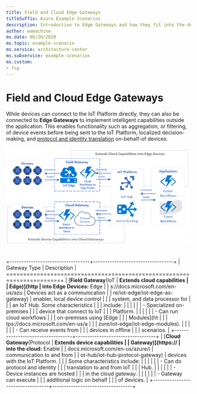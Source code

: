 ```yaml
---
title: Field and Cloud Edge Gateways
titleSuffix: Azure Example Scenarios
description: Introduction to Edge Gateways and how they fit into the device, platform and application topology.
author: wamachine
ms.date: 06/26/2020
ms.topic: example-scenario
ms.service: architecture-center
ms.subservice: example-scenarios
ms.custom:
- fcp
---
```


# Field and Cloud Edge Gateways
While devices can connect to the IoT Platform directly, they can also be
connected to **Edge Gateways** to implement intelligent capabilities
outside the application. This enables functionality such as aggregation,
or filtering, of device events before being sent to the IoT Platform,
localized decision-making, and [protocol and identity
translation](https://docs.microsoft.com/en-us/azure/iot-edge/iot-edge-as-gateway)
on-behalf-of devices.

![A diagram illustrating the flow of events, commands, and protocols as they are routed through a field or cloud edge gateway to the Azure IoT Platform](media/field-edge-gateways.png) 

+----------------------------------+----------------------------------+
| Gateway Type                     | Description                      |
+==================================+==================================+
| [**Field Gateway**(IoT           | **Extends cloud capabilities     |
| Edge)](http                      | into Edge Devices:** Edge        |
| s://docs.microsoft.com/en-us/azu | Devices act as a communication   |
| re/iot-edge/iot-edge-as-gateway) | enabler, local device control    |
|                                  | system, and data processor for   |
|                                  | an IoT Hub. Some characteristics |
|                                  | include:                         |
|                                  |                                  |
|                                  | -   Specialized on-premises      |
|                                  |     device that connect to IoT   |
|                                  |     Platform.                    |
|                                  |                                  |
|                                  | -   Can run cloud workflows      |
|                                  |     on-premises using [Edge      |
|                                  |     Modules](ht                  |
|                                  | tps://docs.microsoft.com/en-us/a |
|                                  | zure/iot-edge/iot-edge-modules). |
|                                  |                                  |
|                                  | -   Can receive events from      |
|                                  |     devices in offline           |
|                                  |     scenarios.                   |
+----------------------------------+----------------------------------+
| [**Cloud Gateway**(Protocol      | **Extends device capabilities    |
| Gateway)](https://               | into the cloud:** Enable         |
| docs.microsoft.com/en-us/azure/i | communication to and from        |
| ot-hub/iot-hub-protocol-gateway) | devices with the IoT Platform.   |
|                                  | Some characteristics include:    |
|                                  |                                  |
|                                  | -   Can do protocol and identity |
|                                  |     translation to and from IoT  |
|                                  |     Hub.                         |
|                                  |                                  |
|                                  | -   Device instances are hosted  |
|                                  |     in the cloud gateway.        |
|                                  |                                  |
|                                  | -   Gateway can execute          |
|                                  |     additional logic on behalf   |
|                                  |     of devices.                  |
+----------------------------------+----------------------------------+
